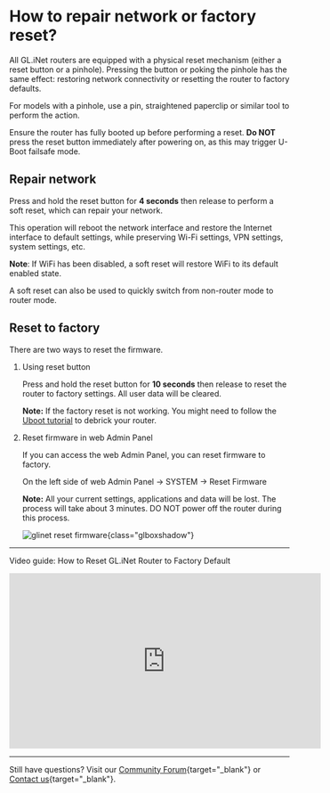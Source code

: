 # How to repair network or factory reset?

All GL.iNet routers are equipped with a physical reset mechanism (either a reset button or a pinhole). Pressing the button or poking the pinhole has the same effect: restoring network connectivity or resetting the router to factory defaults. 

For models with a pinhole, use a pin, straightened paperclip or similar tool to perform the action.  

Ensure the router has fully booted up before performing a reset. **Do NOT** press the reset button immediately after powering on, as this may trigger U-Boot failsafe mode.  

## Repair network

Press and hold the reset button for **4 seconds** then release to perform a soft reset, which can repair your network.

This operation will reboot the network interface and restore the Internet interface to default settings, while preserving Wi-Fi settings, VPN settings, system settings, etc. 

**Note**: If WiFi has been disabled, a soft reset will restore WiFi to its default enabled state.

A soft reset can also be used to quickly switch from non-router mode to router mode.

## Reset to factory

There are two ways to reset the firmware.

1. Using reset button

    Press and hold the reset button for **10 seconds** then release to reset the router to factory settings. All user data will be cleared.

    **Note:** If the factory reset is not working. You might need to follow the [Uboot tutorial](debrick.md) to debrick your router.

2. Reset firmware in web Admin Panel

    If you can access the web Admin Panel, you can reset firmware to factory.

    On the left side of web Admin Panel -> SYSTEM -> Reset Firmware

    **Note:** All your current settings, applications and data will be lost. The process will take about 3 minutes. DO NOT power off the router during this process.

    ![glinet reset firmware](https://static.gl-inet.com/docs/router/en/4/tutorials/reset_firmware/reset_firmware.png){class="glboxshadow"}

---

Video guide: How to Reset GL.iNet Router to Factory Default

<iframe width="560" height="315" src="https://www.youtube.com/embed/ON6PtGH_HJw" title="YouTube video player" frameborder="0" allow="accelerometer; autoplay; clipboard-write; encrypted-media; gyroscope; picture-in-picture" allowfullscreen></iframe>

---

Still have questions? Visit our [Community Forum](https://forum.gl-inet.com){target="_blank"} or [Contact us](https://www.gl-inet.com/contacts/){target="_blank"}.
